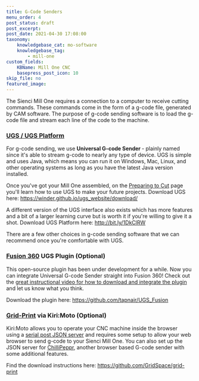 ```yaml
---
title: G-Code Senders
menu_order: 4
post_status: draft
post_excerpt: 
post_date: 2021-04-30 17:08:00
taxonomy:
    knowledgebase_cat: mo-software
    knowledgebase_tag:
        - mill-one
custom_fields:
    KBName: Mill One CNC
    basepress_post_icon: 10
skip_file: no
featured_image: 
---
```


The Sienci Mill One requires a connection to a computer to receive cutting commands. These commands come in the form of a g-code file, generated by CAM software. The purpose of g-code sending software is to load the g-code file and stream each line of the code to the machine.

<h3><a href="http://winder.github.io/ugs_website/download/" target="_blank" rel="noopener"><strong>UGS / UGS Platform</strong></a></h3>

For g-code sending, we use <strong>Universal G-code Sender </strong>- plainly named since it's able to stream g-code to nearly any type of device. UGS is simple and uses Java, which means you can run it on Windows, Mac, Linux, and other operating systems as long as you have the latest Java version installed.

Once you've got your Mill One assembled, on the <a href="https://resources.sienci.com/view/mo-preparing-to-cut/">Preparing to Cut</a> page you'll learn how to use UGS to make your future projects.
Download UGS here: <a href="https://winder.github.io/ugs_website/download/">https://winder.github.io/ugs_website/download/</a>

A different version of the UGS interface also exists which has more features and a bit of a larger learning curve but is worth it if you're willing to give it a shot.
Download UGS Platform here: <a href="http://bit.ly/1DkClRW">http://bit.ly/1DkClRW</a>

There are a few other choices in g-code sending software that we can recommend once you're comfortable with UGS.

<h3 class="watch-title-container"><strong><a href="https://www.autodesk.com/products/fusion-360/overview" target="_blank" rel="noopener"><span id="eow-title" class="watch-title" dir="ltr" title="Universal G-code Sender Plugin for Fusion 360">Fusion 360</span></a> UGS Plugin (Optional)</strong></h3>

This open-source plugin has been under development for a while. Now you can integrate Universal G-code Sender straight into Fusion 360! Check out the <a href="https://www.youtube.com/watch?v=Y7n3THx3L8Q" target="_blank" rel="noopener">great instructional video for how to download and integrate the plugin</a> and let us know what you think.

Download the plugin here: <a href="https://github.com/tapnair/UGS_Fusion" target="_blank" rel="noopener">https://github.com/tapnair/UGS_Fusion</a>

<h3><strong><a href="https://github.com/GridSpace/grid-print" target="_blank" rel="noopener">Grid-Print</a> via Kiri:Moto (Optional)</strong></h3>

Kiri:Moto allows you to operate your CNC machine inside the browser using a <a href="https://github.com/johnlauer/serial-port-json-server" target="_blank" rel="noopener">serial post JSON server</a> and requires some setup to allow your web browser to send g-code to your Sienci Mill One. You can also set up the JSON server for <a href="http://chilipeppr.com/grbl" target="_blank" rel="noopener">ChilliPeppr</a>, another browser based G-code sender with some additional features.

Find the download instructions here: <a href="https://github.com/GridSpace/grid-print" target="_blank" rel="noopener">https://github.com/GridSpace/grid-print</a>
